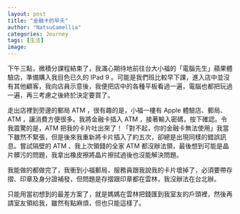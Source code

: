 ```yaml
---
layout: post
title: "金融卡的早夭"
author: "NatsuCamellia"
categories: Journey
tags: [生活]
image: 
---
```


下午三點，微積分課程結束了，我滿心期待地前往台大小福的「電腦先生」蘋果體驗店，準備購入我目色已久的 IPad 9 。可能是我們班比較早下課，進入店中並沒有其他顧客，我向店員示意後，我便把店中的各種平板看過一遍，電腦也都把玩過一遍，再三考慮之後終於決定要買了。

走出店裡到旁邊的郵局 ATM ，很有趣的是，小福一樓有 Apple 體驗店、郵局、ATM ，讓消費方便很多。我將金融卡插入 ATM ，接著輸入密碼，按下確認。令我震驚的是，ATM 把我的卡片吐出來了！「對不起，你的金融卡無法使用」我當下雖然不緊張，但是後來我重新將卡片插入了約五次，卻總是出現同樣的錯誤訊息。嘗試隔壁的 ATM 、我上次領錢的全家 ATM 都沒辦法領，最後想到可能是晶片髒污的問題，我拿出橡皮擦將晶片擦拭過後也沒能解決問題。

我能做的都做完了，我衝到小福郵局，服務員跟我說我的卡片壞掉了，必須要帶存摺、印章及身分證補發，但問題是存摺跟印章都在雲林，我沒辦法在台北辦。

只能用當初想到的最差方案了，就是媽媽在雲林把錢匯到我室友的戶頭裡，然後再請室友領給我，雖然有點麻煩，但也只能這樣了。